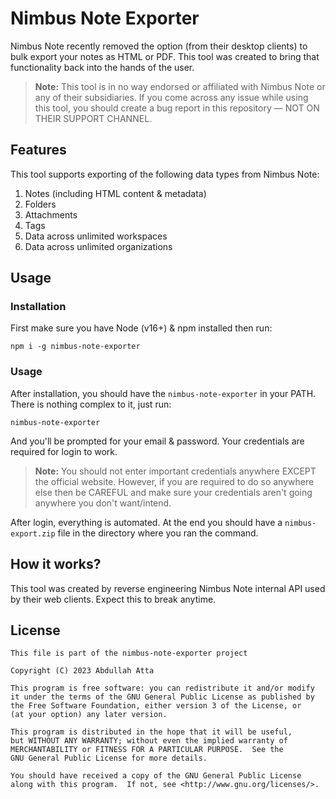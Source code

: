 # Nimbus Note Exporter

Nimbus Note recently removed the option (from their desktop clients) to bulk export your notes as HTML or PDF. This tool was created to bring that functionality back into the hands of the user.

> **Note:** This tool is in no way endorsed or affiliated with Nimbus Note or any of their subsidiaries. If you come across any issue while using this tool, you should create a bug report in this repository — NOT ON THEIR SUPPORT CHANNEL.

## Features

This tool supports exporting of the following data types from Nimbus Note:

1. Notes (including HTML content & metadata)
2. Folders
3. Attachments
4. Tags
5. Data across unlimited workspaces
6. Data across unlimited organizations

## Usage

### Installation

First make sure you have Node (v16+) & npm installed then run:

```
npm i -g nimbus-note-exporter
```

### Usage

After installation, you should have the `nimbus-note-exporter` in your PATH. There is nothing complex to it, just run:

```
nimbus-note-exporter
```

And you'll be prompted for your email & password. Your credentials are required for login to work.

> **Note:** You should not enter important credentials anywhere EXCEPT the official website. However, if you are required to do so anywhere else then be CAREFUL and make sure your credentials aren't going anywhere you don't want/intend.

After login, everything is automated. At the end you should have a `nimbus-export.zip` file in the directory where you ran the command.

## How it works?

This tool was created by reverse engineering Nimbus Note internal API used by their web clients. Expect this to break anytime.

## License

```
This file is part of the nimbus-note-exporter project

Copyright (C) 2023 Abdullah Atta

This program is free software: you can redistribute it and/or modify
it under the terms of the GNU General Public License as published by
the Free Software Foundation, either version 3 of the License, or
(at your option) any later version.

This program is distributed in the hope that it will be useful,
but WITHOUT ANY WARRANTY; without even the implied warranty of
MERCHANTABILITY or FITNESS FOR A PARTICULAR PURPOSE.  See the
GNU General Public License for more details.

You should have received a copy of the GNU General Public License
along with this program.  If not, see <http://www.gnu.org/licenses/>.
```
